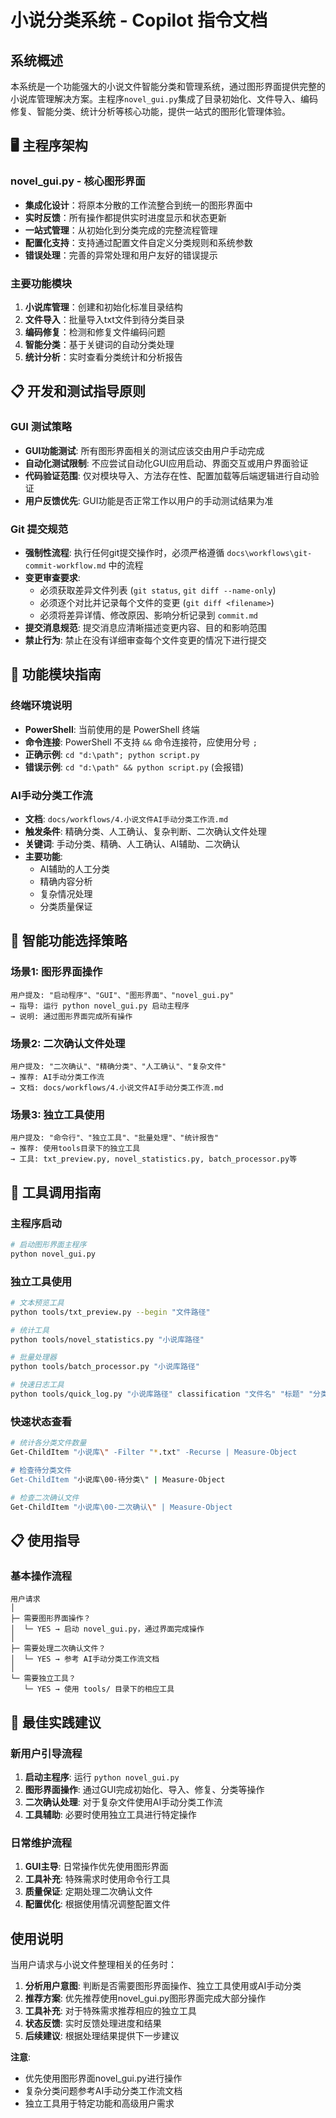 # 小说分类系统 - Copilot 指令文档

## 系统概述

本系统是一个功能强大的小说文件智能分类和管理系统，通过图形界面提供完整的小说库管理解决方案。主程序`novel_gui.py`集成了目录初始化、文件导入、编码修复、智能分类、统计分析等核心功能，提供一站式的图形化管理体验。

## 🖥️ 主程序架构

### novel_gui.py - 核心图形界面

- **集成化设计**：将原本分散的工作流整合到统一的图形界面中
- **实时反馈**：所有操作都提供实时进度显示和状态更新
- **一站式管理**：从初始化到分类完成的完整流程管理
- **配置化支持**：支持通过配置文件自定义分类规则和系统参数
- **错误处理**：完善的异常处理和用户友好的错误提示

### 主要功能模块

1. **小说库管理**：创建和初始化标准目录结构
2. **文件导入**：批量导入txt文件到待分类目录
3. **编码修复**：检测和修复文件编码问题
4. **智能分类**：基于关键词的自动分类处理
5. **统计分析**：实时查看分类统计和分析报告

## 📋 开发和测试指导原则

### GUI 测试策略

- **GUI功能测试**: 所有图形界面相关的测试应该交由用户手动完成
- **自动化测试限制**: 不应尝试自动化GUI应用启动、界面交互或用户界面验证
- **代码验证范围**: 仅对模块导入、方法存在性、配置加载等后端逻辑进行自动验证
- **用户反馈优先**: GUI功能是否正常工作以用户的手动测试结果为准

### Git 提交规范

- **强制性流程**: 执行任何git提交操作时，必须严格遵循 `docs\workflows\git-commit-workflow.md` 中的流程
- **变更审查要求**:
  - 必须获取差异文件列表 (`git status`, `git diff --name-only`)
  - 必须逐个对比并记录每个文件的变更 (`git diff <filename>`)
  - 必须将差异详情、修改原因、影响分析记录到 `commit.md`
- **提交消息规范**: 提交消息应清晰描述变更内容、目的和影响范围
- **禁止行为**: 禁止在没有详细审查每个文件变更的情况下进行提交

## 🎯 功能模块指南

### 终端环境说明

- **PowerShell**: 当前使用的是 PowerShell 终端
- **命令连接**: PowerShell 不支持 `&&` 命令连接符，应使用分号 `;`
- **正确示例**: `cd "d:\path"; python script.py`
- **错误示例**: `cd "d:\path" && python script.py` (会报错)

### AI手动分类工作流

- **文档**: `docs/workflows/4.小说文件AI手动分类工作流.md`
- **触发条件**: 精确分类、人工确认、复杂判断、二次确认文件处理
- **关键词**: 手动分类、精确、人工确认、AI辅助、二次确认
- **主要功能**:
  - AI辅助的人工分类
  - 精确内容分析
  - 复杂情况处理
  - 分类质量保证

## 🚀 智能功能选择策略

### 场景1: 图形界面操作

```
用户提及: "启动程序"、"GUI"、"图形界面"、"novel_gui.py"
→ 指导: 运行 python novel_gui.py 启动主程序
→ 说明: 通过图形界面完成所有操作
```

### 场景2: 二次确认文件处理

```
用户提及: "二次确认"、"精确分类"、"人工确认"、"复杂文件"
→ 推荐: AI手动分类工作流
→ 文档: docs/workflows/4.小说文件AI手动分类工作流.md
```

### 场景3: 独立工具使用

```
用户提及: "命令行"、"独立工具"、"批量处理"、"统计报告"
→ 推荐: 使用tools目录下的独立工具
→ 工具: txt_preview.py, novel_statistics.py, batch_processor.py等
```

## 🔧 工具调用指南

### 主程序启动

```bash
# 启动图形界面主程序
python novel_gui.py
```

### 独立工具使用

```bash
# 文本预览工具
python tools/txt_preview.py --begin "文件路径"

# 统计工具
python tools/novel_statistics.py "小说库路径"

# 批量处理器
python tools/batch_processor.py "小说库路径"

# 快速日志工具
python tools/quick_log.py "小说库路径" classification "文件名" "标题" "分类" "理由"
```

### 快速状态查看

```bash
# 统计各分类文件数量
Get-ChildItem "小说库\" -Filter "*.txt" -Recurse | Measure-Object

# 检查待分类文件
Get-ChildItem "小说库\00-待分类\" | Measure-Object

# 检查二次确认文件
Get-ChildItem "小说库\00-二次确认\" | Measure-Object
```

## 📋 使用指导

### 基本操作流程

```
用户请求
│
├─ 需要图形界面操作？
│  └─ YES → 启动 novel_gui.py，通过界面完成操作
│
├─ 需要处理二次确认文件？
│  └─ YES → 参考 AI手动分类工作流文档
│
└─ 需要独立工具？
   └─ YES → 使用 tools/ 目录下的相应工具
```

## 🎨 最佳实践建议

### 新用户引导流程

1. **启动主程序**: 运行 `python novel_gui.py`
2. **图形界面操作**: 通过GUI完成初始化、导入、修复、分类等操作
3. **二次确认处理**: 对于复杂文件使用AI手动分类工作流
4. **工具辅助**: 必要时使用独立工具进行特定操作

### 日常维护流程

1. **GUI主导**: 日常操作优先使用图形界面
2. **工具补充**: 特殊需求时使用命令行工具
3. **质量保证**: 定期处理二次确认文件
4. **配置优化**: 根据使用情况调整配置文件

##  使用说明

当用户请求与小说文件整理相关的任务时：

1. **分析用户意图**: 判断是否需要图形界面操作、独立工具使用或AI手动分类
2. **推荐方案**: 优先推荐使用novel_gui.py图形界面完成大部分操作
3. **工具补充**: 对于特殊需求推荐相应的独立工具
4. **状态反馈**: 实时反馈处理进度和结果
5. **后续建议**: 根据处理结果提供下一步建议

**注意**: 
- 优先使用图形界面novel_gui.py进行操作
- 复杂分类问题参考AI手动分类工作流文档
- 独立工具用于特定功能和高级用户需求
